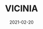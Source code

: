 ---
title: VICINIA
description: An informational website for potential developers of a new 97-acre master-planned community with a true New Urbanist style, bringing a pedestrian-oriented, human-scale neighborhood to the city's booming far west side.
skills: Design
# image: assets/img/projects/
date: 2021-02-20
tags:
  - design-projects
  - design-feat
layout: layouts/design-projects.njk
webLink: https://viciniasa.com/
# githubLink: 
---